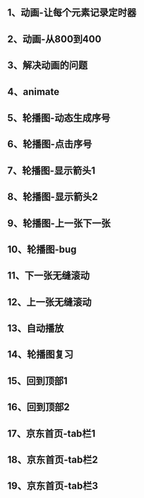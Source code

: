 ## 1、动画-让每个元素记录定时器
## 2、动画-从800到400
## 3、解决动画的问题
## 4、animate
## 5、轮播图-动态生成序号
## 6、轮播图-点击序号
## 7、轮播图-显示箭头1
## 8、轮播图-显示箭头2
## 9、轮播图-上一张下一张
## 10、轮播图-bug
## 11、下一张无缝滚动
## 12、上一张无缝滚动
## 13、自动播放
## 14、轮播图复习
## 15、回到顶部1
## 16、回到顶部2
## 17、京东首页-tab栏1
## 18、京东首页-tab栏2
## 19、京东首页-tab栏3